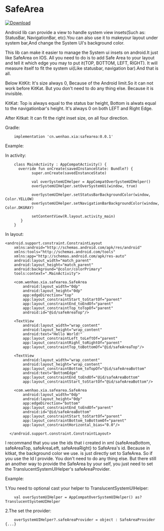 # SafeArea

[ ![Download](https://api.bintray.com/packages/xwh443517937/maven_android/safearea/images/download.svg?version=0.0.1) ](https://bintray.com/xwh443517937/maven_android/safearea/0.0.1/link)

Android lib can provide a view to handle system view insets(Such as: StatusBar, NavigationBar, etc).You can also use it to makeyour layout under system bar,And change the System UI's background color.

This lib can make it easier to manage the System ui insets on android.It just like SafeArea on IOS.
All you need to do is to add Safe Area to your layout and tell it which edge you may to put it(TOP, BOTTOM, LEFT, RIGHT).
It will measure itself to fit the system ui(Like statusbar, navigation bar).And that is all.

Below KitKit: It's size always 0, Because of the Android limit.So it can not work before KitKat. But you don't need to do any thing else. Because it is invisible.

KitKat: Top is always equal to the status bar height, Bottom is alwats equal to the navigationbar's height.
        It's always 0 on both LEFT and Right Edge.
        
After Kitkat: It can fit the right inset size, on all four direction. 

Gradle: 

        implementation 'cn.wenhao.xia:safearea:0.0.1'


Example:

In activity:

        class MainActivity : AppCompatActivity() {
          override fun onCreate(savedInstanceState: Bundle?) {
                super.onCreate(savedInstanceState)

                val overSystemUIHelper = AppCompatOverSystemUIHelper()
                overSystemUIHelper.setOverSystemUi(window, true)

                overSystemUIHelper.setStatusBarBackgroundColor(window, Color.YELLOW)
                overSystemUIHelper.setNavigationBarBackgroundColor(window, Color.DKGRAY)

                setContentView(R.layout.activity_main)
           }
        }

In layout:

    <android.support.constraint.ConstraintLayout
        xmlns:android="http://schemas.android.com/apk/res/android"
        xmlns:tools="http://schemas.android.com/tools"
        xmlns:app="http://schemas.android.com/apk/res-auto"
        android:layout_width="match_parent"
        android:layout_height="match_parent"
        android:background="@color/colorPrimary"
        tools:context=".MainActivity">
        
        <com.wenhao.xia.safearea.SafeArea
            android:layout_width="0dp"
            android:layout_height="0dp"
            app:edgeDirection="top"
            app:layout_constraintStart_toStartOf="parent"
            app:layout_constraintEnd_toEndOf="parent"
            app:layout_constraintTop_toTopOf="parent"
            android:id="@id/safeAreaTop"/>

        <TextView
            android:layout_width="wrap_content"
            android:layout_height="wrap_content"
            android:text="Hello World!"
            app:layout_constraintLeft_toLeftOf="parent"
            app:layout_constraintRight_toRightOf="parent"
            app:layout_constraintTop_toBottomOf="@id/safeAreaTop"/>

        <TextView
            android:layout_width="wrap_content"
            android:layout_height="wrap_content"
            app:layout_constraintBottom_toTopOf="@id/safeAreaBottom"
            android:text="BottomEdge"
            app:layout_constraintEnd_toEndOf="@id/safeAreaBottom"
            app:layout_constraintStart_toStartOf="@id/safeAreaBottom"/>

        <com.wenhao.xia.safearea.SafeArea
            android:layout_width="0dp"
            android:layout_height="0dp"
            app:edgeDirection="bottom"
            app:layout_constraintEnd_toEndOf="parent"
            android:id="@id/safeAreaBottom"
            app:layout_constraintStart_toStartOf="parent"
            app:layout_constraintBottom_toBottomOf="parent"
            app:layout_constraintHorizontal_bias="0.0"/>

      </android.support.constraint.ConstraintLayout>

I recommand that you use the ids that i created in xml {safeAreaBottom, safeAreaTop, safeAreaLeft, safeAreaRight} to SafeArea's id. Because in kitkat, the background color we use. is just directly set to SafeArea. So if you use the Id I provide. You don't need to do any thing else. But there still an another way to provide the SafeArea by your self, you just need to set the TranslucentSystemUIHelper's safeAreaProvider. 

Example:

1.You need to optional cast your helper to TranslucentSystemUIHelper:

        val overSystemUIHelper = AppCompatOverSystemUIHelper() as? TranslucentSystemUIHelper

2.The set the provider:

        overSystemUIHelper?.safeAreaProvider = object : SafeAreaProvider {...}

